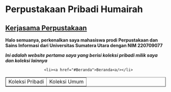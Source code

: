 <html>
  <head>
    <title>"Web Humairah"</title>
    <meta cherset="UTF-8>
    <meta name="viewport" content="width=defice-width, initial-scale=1.0">
    <title>Menu navbar</title>
  </head>
  <body>
    <h1>Perpustakaan Pribadi Humairah</h1>
    <h2><a href="https://www.perpusnas.go.id/">Kerjasama Perpustakaan</a></h2>
    <p><b>Halo semuanya, perkenalkan saya mahasiswa prodi Perpustakaan dan Sains Informasi dari Universitas Sumatera Utara dengan NIM 220709077</b></p>
    <b><i>Ini adalah website pertama saya yang berisi koleksi pribadi milik saya dan koleksi lainnya</i></b>
    
            
  
                     <li><a href="#Beranda">Beranda<a/></li>
             
  </body>
</html>
<body>
    <table border="1">
          <tr><td>Koleksi Pribadi</td><td>Koleksi Umum</td></tr>
    <table>
</table>

